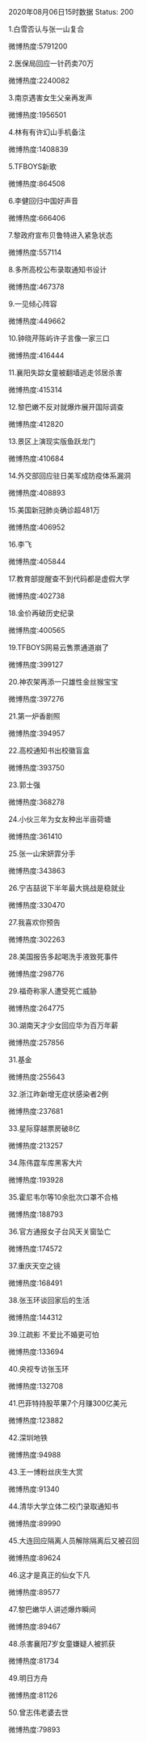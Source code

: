 2020年08月06日15时数据
Status: 200

1.白雪否认与张一山复合

微博热度:5791200

2.医保局回应一针药卖70万

微博热度:2240082

3.南京遇害女生父亲再发声

微博热度:1956501

4.林有有许幻山手机备注

微博热度:1408839

5.TFBOYS新歌

微博热度:864508

6.李健回归中国好声音

微博热度:666406

7.黎政府宣布贝鲁特进入紧急状态

微博热度:557114

8.多所高校公布录取通知书设计

微博热度:467378

9.一见倾心阵容

微博热度:449662

10.钟晓芹陈屿许子言像一家三口

微博热度:416444

11.襄阳失踪女童被翻墙逃走邻居杀害

微博热度:415314

12.黎巴嫩不反对就爆炸展开国际调查

微博热度:412820

13.景区上演现实版鱼跃龙门

微博热度:410684

14.外交部回应驻日美军成防疫体系漏洞

微博热度:408893

15.美国新冠肺炎确诊超481万

微博热度:406952

16.李飞

微博热度:405844

17.教育部提醒查不到代码都是虚假大学

微博热度:402738

18.金价再破历史纪录

微博热度:400565

19.TFBOYS网易云售票通道崩了

微博热度:399127

20.神农架再添一只雄性金丝猴宝宝

微博热度:397276

21.第一炉香剧照

微博热度:394957

22.高校通知书出校徽盲盒

微博热度:393750

23.郭士强

微博热度:368278

24.小伙三年为女友种出半亩荷塘

微博热度:361410

25.张一山宋妍霏分手

微博热度:343863

26.宁吉喆说下半年最大挑战是稳就业

微博热度:330470

27.我喜欢你预告

微博热度:302263

28.美国报告多起喝洗手液致死事件

微博热度:298776

29.福奇称家人遭受死亡威胁

微博热度:264775

30.湖南天才少女回应华为百万年薪

微博热度:257856

31.基金

微博热度:255643

32.浙江昨新增无症状感染者2例

微博热度:237681

33.星际穿越票房破8亿

微博热度:213257

34.陈伟霆车库黑客大片

微博热度:193928

35.霍尼韦尔等10余批次口罩不合格

微博热度:188793

36.官方通报女子台风天关窗坠亡

微博热度:174572

37.重庆天空之镜

微博热度:168491

38.张玉环谈回家后的生活

微博热度:144312

39.江疏影 不爱比不婚更可怕

微博热度:133694

40.央视专访张玉环

微博热度:132708

41.巴菲特持股苹果7个月赚300亿美元

微博热度:123882

42.深圳地铁

微博热度:94988

43.王一博粉丝庆生大赏

微博热度:91340

44.清华大学立体二校门录取通知书

微博热度:89990

45.大连回应隔离人员解除隔离后又被召回

微博热度:89624

46.这才是真正的仙女下凡

微博热度:89577

47.黎巴嫩华人讲述爆炸瞬间

微博热度:89467

48.杀害襄阳7岁女童嫌疑人被抓获

微博热度:81734

49.明日方舟

微博热度:81126

50.曾志伟老婆去世

微博热度:79893

